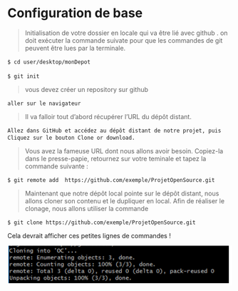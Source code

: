 # Configuration de base

>Initialisation de votre dossier en locale qui va être lié avec github .
on doit exécuter la commande suivate pour que les commandes de git peuvent être lues par la terminale.
```
$ cd user/desktop/monDepot

$ git init

```

>vous devez créer un repository sur github
```
aller sur le navigateur
```

>Il va falloir tout d’abord récupérer l’URL du dépôt distant.
```
Allez dans GitHub et accédez au dépôt distant de notre projet, puis Cliquez sur le bouton Clone or download.

```
> Vous avez la fameuse URL dont nous allons avoir besoin. Copiez-la dans le presse-papie, retournez sur votre teminale et tapez la commande suivante :

```
$ git remote add  https://github.com/exemple/ProjetOpenSource.git

```
> Maintenant que notre dépôt local pointe sur le dépôt distant, nous allons cloner son contenu et le dupliquer en local. Afin de réaliser le clonage, nous allons utiliser la commande 

```
$ git clone https://github.com/exemple/ProjetOpenSource.git

```
Cela devrait afficher ces petites lignes de commandes !

 ![](assets/15549712882555_9.png?)
